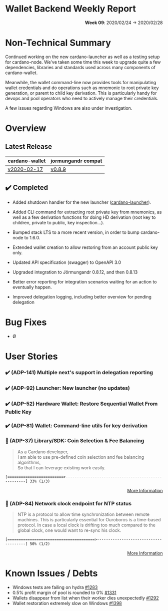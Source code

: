 # Wallet Backend Weekly Report

<p align="right">
  <strong>Week 09</strong>: 2020/02/24 → 2020/02/28
</p>

# Non-Technical Summary

Continued working on the new cardano-launcher as well as a testing setup for
cardano-node.  We've taken some time this week to upgrade quite a few
dependencies, libraries and standards used across many components of
cardano-wallet.

Meanwhile, the wallet command-line now provides tools for manipulating wallet
credentials and do operations such as mnemonic to root private key generation,
or parent to child key derivation.  This is particularly handy for devops and
pool operators who need to actively manage their credentials.

A few issues regarding Windows are also under investigation.

# Overview

## Latest Release

cardano-wallet                                                                    | jormungandr compat
---                                                                               | ---
[v2020-02-17](https://github.com/input-output-hk/cardano-wallet/tree/v2020-02-17) | [v0.8.9](https://github.com/input-output-hk/jormungandr/releases/tag/v0.8.9)

## :heavy_check_mark: Completed

- Added shutdown handler for the new launcher ([cardano-launcher](https://github.com/input-output-hk/cardano-launcher)).

- Added CLI command for extracting root private key from mnemonics, as well as a few derivation functions
  for doing HD derivation (root key to children, private to public, key inspection...).

- Bumped stack LTS to a more recent version, in order to bump cardano-node to 1.6.0. 

- Extended wallet creation to allow restoring from an account public key only.

- Updated API specification (swagger) to OpenAPI 3.0 

- Upgraded integration to Jörmungandr 0.8.12, and then 0.8.13

- Better error reporting for integration scenarios waiting for an action to eventually happen.

- Improved delegation logging, including better overview for pending delegation

# Bug Fixes

- Ø

# User Stories

### :heavy_check_mark: (ADP-141) Multiple next's support in delegation reporting
### :heavy_check_mark: (ADP-92) Launcher: New launcher (no updates)
### :heavy_check_mark: (ADP-52) Hardware Wallet: Restore Sequential Wallet From Public Key
### :heavy_check_mark: (ADP-81) Wallet: Command-line utils for key derivation


### :hammer: (ADP-37) Library/SDK: Coin Selection & Fee Balancing

> As a Cardano developer,  
> I am able to use pre-defined coin selection and fee balancing algorithms,  
> So that I can leverage existing work easily.   

```
[=========================>----------------------------------------------------] 33% (1/3)
```

<p align="right">
  <a target="_blank" href="https://jira.iohk.io/browse/ADP-37">More Information</a>
</p>

### :hammer: (ADP-84) Network clock endpoint for NTP status

> NTP is a protocol to allow time synchronization between remote machines. This
> is particularly essential for Ouroboros is a time-based protocol. In case a
> local clock is drifting too much compared to the global clock, one would want
> to re-sync his clock.

```
[=======================================>--------------------------------------] 50% (1/2)
```

<p align="right">
  <a target="_blank" href="https://jira.iohk.io/browse/ADP-84">More Information</a>
</p>

# Known Issues / Debts

- Windows tests are failing on hydra [#1283](https://github.com/input-output-hk/cardano-wallet/issues/1283) 
- 0.5% profit margin of pool is rounded to 0% [#1331](https://github.com/input-output-hk/cardano-wallet/issues/1331)
- Wallets disappear from list when their worker dies unexpectedly [#1292](https://github.com/input-output-hk/cardano-wallet/issues/1292)
- Wallet restoration extremely slow on Windows [#1398](https://github.com/input-output-hk/cardano-wallet/issues/1398)
